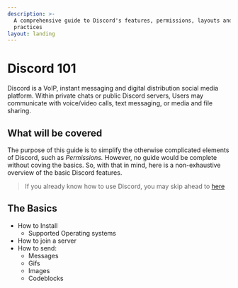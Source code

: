 ```yaml
---
description: >-
  A comprehensive guide to Discord's features, permissions, layouts and best
  practices
layout: landing
---
```


# Discord 101

  Discord is a VoIP, instant messaging and digital distribution social media platform. Within private chats or public Discord servers, Users may communicate with voice/video calls, text messaging, or media and file sharing.

## What will be covered

  The purpose of this guide is to simplify the otherwise complicated elements of Discord, such as _Permissions._
  However, no guide would be complete without coving the basics. So, with that in mind, here is a non-exhaustive overview of the basic Discord features.
> If you already know how to use Discord, you may skip ahead to [here](page-2.md)
## The Basics

* How to Install
  * Supported Operating systems
* How to join a server
* How to send:
  * Messages
  * Gifs
  * Images
  * Codeblocks



